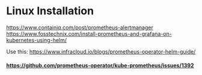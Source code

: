 # Linux Installation
https://www.containiq.com/post/prometheus-alertmanager
https://www.fosstechnix.com/install-prometheus-and-grafana-on-kubernetes-using-helm/


Use this: https://www.infracloud.io/blogs/prometheus-operator-helm-guide/
#### https://github.com/prometheus-operator/kube-prometheus/issues/1392
